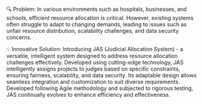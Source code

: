🔍 Problem:
In various environments such as hospitals, businesses, and schools, efficient resource allocation is critical. However, existing systems often struggle to adapt to changing demands, leading to issues such as unfair resource distribution, scalability challenges, and data security concerns.

💡 Innovative Solution:
Introducing JAS (Judicial Allocation System) - a versatile, intelligent system designed to address resource allocation challenges effectively. Developed using cutting-edge technology, JAS intelligently assigns projects to judges based on specific constraints, ensuring fairness, scalability, and data security. Its adaptable design allows seamless integration and customization to suit diverse requirements. Developed following Agile methodology and subjected to rigorous testing, JAS continually evolves to enhance efficiency and effectiveness.


